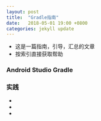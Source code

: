 ```yaml
---
layout: post
title:  "Gradle指南"
date:   2018-05-01 19:00 +0800
categories: jekyll update
---
```


- 这是一篇指南，引导，汇总的文章
- 按索引直接获取帮助

### Android Studio Gradle

### 实践
- 
- 
- 
